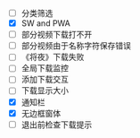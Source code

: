 * [ ] 分类筛选
* [x] SW and PWA
* [ ] 部分视频下载打不开
* [ ] 部分视频由于名称字符保存错误
* [ ] 《将夜》下载失败
* [ ] 全局下载监控
* [ ] 添加下载交互
* [ ] 下载显示大小
* [x] 通知栏
* [x] 无边框窗体
* [ ] 退出前检查下载提示
